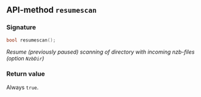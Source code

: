 ## API-method `resumescan`

### Signature
``` c++
bool resumescan();
```

_Resume (previously paused) scanning of directory with incoming nzb-files (option `NzbDir`)_

### Return value
Always `true`.
